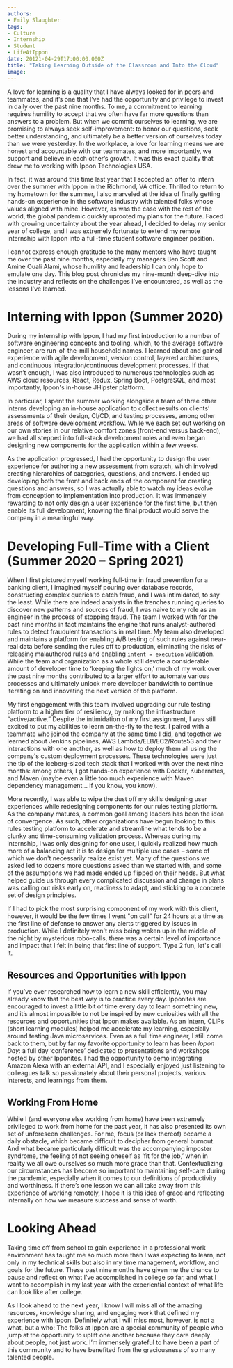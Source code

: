 ```yaml
---
authors:
- Emily Slaughter
tags:
- Culture
- Internship
- Student
- LifeAtIppon
date: 20121-04-29T17:00:00.000Z
title: "Taking Learning Outside of the Classroom and Into the Cloud"
image: 
---
```


A love for learning is a quality that I have always looked for in peers and teammates, and it’s one that I’ve had the opportunity and privilege to invest in daily over the past nine months. To me, a commitment to learning requires humility to accept that we often have far more questions than answers to a problem. But when we commit ourselves to learning, we are promising to always seek self-improvement: to honor our questions, seek better understanding, and ultimately be a better version of ourselves today than we were yesterday. In the workplace, a love for learning means we are honest and accountable with our teammates, and more importantly, we support and believe in each other’s growth. It was this exact quality that drew me to working with Ippon Technologies USA.

In fact, it was around this time last year that I accepted an offer to intern over the summer with Ippon in the Richmond, VA office. Thrilled to return to my hometown for the summer, I also marveled at the idea of finally getting hands-on experience in the software industry with talented folks whose values aligned with mine. However, as was the case with the rest of the world, the global pandemic quickly uprooted my plans for the future. Faced with growing uncertainty about the year ahead, I decided to delay my senior year of college, and I was extremely fortunate to extend my remote internship with Ippon into a full-time student software engineer position.

I cannot express enough gratitude to the many mentors who have taught me over the past nine months, especially my managers Ben Scott and Amine Ouali Alami, whose humility and leadership I can only hope to emulate one day. This blog post chronicles my nine-month deep-dive into the industry and reflects on the challenges I’ve encountered, as well as the lessons I’ve learned.


<h1>Interning with Ippon (Summer 2020) </h1>

During my internship with Ippon, I had my first introduction to a number of software engineering concepts and tooling, which, to the average software engineer, are run-of-the-mill household names. I learned about and gained experience with agile development, version control, layered architectures, and continuous integration/continuous development processes. If that wasn’t enough, I was also introduced to numerous technologies such as AWS cloud resources, React, Redux, Spring Boot, PostgreSQL, and most importantly, Ippon's in-house JHipster platform.

In particular, I spent the summer working alongside a team of three other interns developing an in-house application to collect results on clients’ assessments of their design, CI/CD, and testing processes, among other areas of software development workflow. While we each set out working on our own stories in our relative comfort zones (front-end versus back-end), we had all stepped into full-stack development roles and even began designing new components for the application within a few weeks.

As the application progressed, I had the opportunity to design the user experience for authoring a new assessment from scratch, which involved creating hierarchies of categories, questions, and answers. I ended up developing both the front and back ends of the component for creating questions and answers, so I was actually able to watch my ideas evolve from conception to implementation into production. It was immensely rewarding to not only design a user experience for the first time, but then enable its full development, knowing the final product would serve the company in a meaningful way.


<h1>Developing Full-Time with a Client (Summer 2020 – Spring 2021) </h1>

When I first pictured myself working full-time in fraud prevention for a banking client, I imagined myself pouring over database records, constructing complex queries to catch fraud, and I was intimidated, to say the least. While there are indeed analysts in the trenches running queries to discover new patterns and sources of fraud, I was naive to my role as an engineer in the process of stopping fraud. The team I worked with for the past nine months in fact maintains the engine that runs analyst-authored rules to detect fraudulent transactions in real time. My team also developed and maintains a platform for enabling A/B testing of such rules against near-real data before sending the rules off to production, eliminating the risks of releasing malauthored rules and enabling `intent = execution` validation. While the team and organization as a whole still devote a considerable amount of developer time to ‘keeping the lights on,’ much of my work over the past nine months contributed to a larger effort to automate various processes and ultimately unlock more developer bandwidth to continue iterating on and innovating the next version of the platform.

My first engagement with this team involved upgrading our rule testing platform to a higher tier of resiliency, by making the infrastructure “active/active.” Despite the intimidation of my first assignment, I was still excited to put my abilities to learn on-the-fly to the test. I paired with a teammate who joined the company at the same time I did, and together we learned about Jenkins pipelines, AWS Lambda/ELB/EC2/Route53 and their interactions with one another, as well as how to deploy them all using the company's custom deployment processes. These technologies were just the tip of the iceberg-sized tech stack that I worked with over the next nine months: among others, I got hands-on experience with Docker, Kubernetes, and Maven (maybe even a little too much experience with Maven dependency management... if you know, you know).

More recently, I was able to wipe the dust off my skills designing user experiences while redesigning components for our rules testing platform. As the company matures, a common goal among leaders has been the idea of convergence. As such, other organizations have begun looking to this rules testing platform to accelerate and streamline what tends to be a clunky and time-consuming validation process. Whereas during my internship, I was only designing for one user, I quickly realized how much more of a balancing act it is to design for multiple use cases – some of which we don't necessarily realize exist yet. Many of the questions we asked led to dozens more questions asked than we started with, and some of the assumptions we had made ended up flipped on their heads. But what helped guide us through every complicated discussion and change in plans was calling out risks early on, readiness to adapt, and sticking to a concrete set of design principles.

If I had to pick the most surprising component of my work with this client, however, it would be the few times I went "on call" for 24 hours at a time as the first line of defense to answer any alerts triggered by issues in production. While I definitely won't miss being woken up in the middle of the night by mysterious robo-calls, there was a certain level of importance and impact that I felt in being that first line of support. Type 2 fun, let's call it.


<h2>Resources and Opportunities with Ippon</h2>

If you’ve ever researched how to learn a new skill efficiently, you may already know that the best way is to practice every day. Ipponites are encouraged to invest a little bit of time every day to learn something new, and it’s almost impossible to not be inspired by new curiosities with all the resources and opportunities that Ippon makes available. As an intern, CLIPs (short learning modules) helped me accelerate my learning, especially around testing Java microservices. Even as a full time engineer, I still come back to them, but by far my favorite opportunity to learn has been *Ippon Day*: a full day ‘conference’ dedicated to presentations and workshops hosted by other Ipponites. I had the opportunity to demo integrating Amazon Alexa with an external API, and I especially enjoyed just listening to colleagues talk so passionately about their personal projects, various interests, and learnings from them.

<h2>Working From Home </h2>

While I (and everyone else working from home) have been extremely privileged to work from home for the past year, it has also presented its own set of unforeseen challenges. For me, focus (or lack thereof) became a daily obstacle, which became difficult to decipher from general burnout. And what became particularly difficult was the accompanying imposter syndrome, the feeling of not seeing oneself as ‘fit for the job,’ when in reality we all owe ourselves so much more grace than that. Contextualizing our circumstances has become so important to maintaining self-care during the pandemic, especially when it comes to our definitions of productivity and worthiness. If there’s one lesson we can all take away from this experience of working remotely, I hope it is this idea of grace and reflecting internally on how we measure success and sense of worth.


<h1>Looking Ahead</h1>

Taking time off from school to gain experience in a professional work environment has taught me so much more than I was expecting to learn, not only in my technical skills but also in my time management, workflow, and goals for the future. These past nine months have given me the chance to pause and reflect on what I’ve accomplished in college so far, and what I want to accomplish in my last year with the experiential context of what life can look like after college.

As I look ahead to the next year, I know I will miss all of the amazing resources, knowledge sharing, and engaging work that defined my experience with Ippon. Definitely what I will miss most, however, is not a what, but a who: The folks at Ippon are a special community of people who jump at the opportunity to uplift one another because they care deeply about people, not just work. I’m immensely grateful to have been a part of this community and to have benefited from the graciousness of so many talented people.

